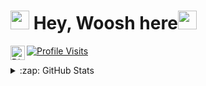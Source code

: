 #  <img src="https://cdn.discordapp.com/emojis/840660947596214302.gif?v=1" width="30px"> Hey, Woosh here<img src="https://cdn.discordapp.com/emojis/840660949371453520.gif?v=1" width="30px">

<a href="https://discord.gg/HKmedkySrx">
  <img align="left" alt="Discord" width="23px" src="https://raw.githubusercontent.com/peterthehan/peterthehan/master/assets/discord.svg" />

![Profile Visits](https://komarev.com/ghpvc/?username=LetMeWoosh&color=red&label=Profile-Visits&width=26px)

</a>

<details>
  <summary>:zap: GitHub Stats</summary>

![Ekansh's GitHub Stats](https://github-readme-stats.vercel.app/api?username=Luxxy-GF&show_icons=true&theme=react)
  </details>
